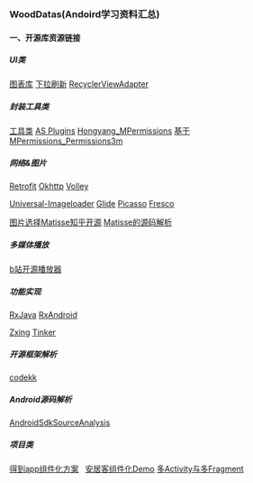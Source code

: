 ### WoodDatas(Andoird学习资料汇总)
#### 一、开源库资源链接
##### UI类
[图表库](https://github.com/PhilJay/MPAndroidChart)  [下拉刷新](https://github.com/scwang90/SmartRefreshLayout)
[RecyclerViewAdapter](https://github.com/CymChad/BaseRecyclerViewAdapterHelper)
##### 封装工具类
[工具类](https://github.com/Blankj/AndroidUtilCode) [AS Plugins](https://github.com/balsikandar/Android-Studio-Plugins)
[Hongyang_MPermissions](https://github.com/hongyangAndroid/MPermissions) [基于MPermissions_Permissions3m](https://github.com/jokermonn/permissions4m) 
##### 网络&图片
[Retrofit](https://github.com/square/retrofit)  [Okhttp](https://github.com/square/okhttp)  [Volley](https://android.googlesource.com/platform/frameworks/volley)

[Universal-Imageloader](https://github.com/nostra13/Android-Universal-Image-Loader) [Glide](https://github.com/bumptech/glide) [Picasso](https://github.com/square/picasso)  [Fresco](https://github.com/facebook/fresco)

[图片选择Matisse知乎开源](https://github.com/zhihu/Matisse) [Matisse的源码解析](https://mp.weixin.qq.com/s?__biz=MzA5MzI3NjE2MA==&mid=2650242263&idx=1&sn=1b563fbe7bf136c18c0897f70ee0f419&chksm=88638db8bf1404aeccb8854bc67375398ce39211a0139a4987d320a7dcb839ca8bef7c2305b8&mpshare=1&scene=1&srcid=0124m7swrZFlpoQ8aNKJVcK3&key=e69b003677a0a18af7681839532b4073b1ea9af0029af58eb01199be6eeba500afd9d59611ad37f7dbd6860be66dfa3753f43660a2fdbd5b44d4c92b44ddc8797da21fcfca47eee9e89c37781da28ecf&ascene=0&uin=MTc1MDA2MDUyMg%3D%3D&devicetype=iMac+MacBookPro12%2C1+OSX+OSX+10.12.5+build(16F73)&version=12020810&nettype=WIFI&lang=zh_CN&fontScale=100&pass_ticket=H6l12lMvC7xvTH0Uo4zVr7FsxIeMZIBoUCY%2BEE5xvlGF6d0oGTSaEoFOv6MfTcw8)
##### 多媒体播放
[b站开源播放器](https://github.com/Bilibili/ijkplayer)
##### 功能实现
[RxJava](https://github.com/ReactiveX/RxJava)
[RxAndroid](https://github.com/ReactiveX/RxAndroid)

[Zxing](https://github.com/zxing/zxing)
[Tinker](https://github.com/Tencent/tinker)
##### 开源框架解析
[codekk](https://github.com/android-cn/android-open-project-analysis)
##### Android源码解析
[AndroidSdkSourceAnalysis](https://github.com/LittleFriendsGroup/AndroidSdkSourceAnalysis)
##### 项目类
[得到app组件化方案](https://github.com/luojilab/DDComponentForAndroid)  
[安居客组件化Demo](https://github.com/BaronZ88/MinimalistWeather/blob/master/build.gradle)
[多Activity与多Fragment](https://github.com/YoKeyword/Fragmentation)




